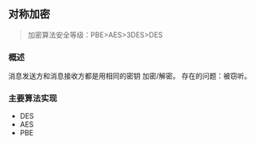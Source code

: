 ##  对称加密
> 加密算法安全等级：PBE>AES>3DES>DES

### 概述
消息发送方和消息接收方都是用相同的密钥 加密/解密。
存在的问题：被窃听。
 
### 主要算法实现
*   DES
*   AES
*   PBE